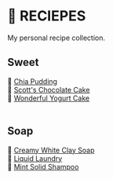 # :notebook_with_decorative_cover: RECIEPES
My personal recipe collection.

## Sweet
:cup_with_straw: [Chia Pudding](chia-pudding.md)<br>
:chocolate_bar: [Scott's Chocolate Cake](scott-chocolate-cake.md)<br>
:milk_glass: [Wonderful Yogurt Cake](wonderful-yogurt-cake.md)<br>
<br>

## Soap
:shower: [Creamy White Clay Soap](creamy-white-clay-soap.md)<br>
:basket: [Liquid Laundry](liquid-laundry.md)<br>
:soap: [Mint Solid Shampoo](mint-solid-shampoo.md)<br>
<br>
